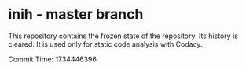 # inih - master branch

This repository contains the frozen state of the repository.
Its history is cleared. It is used only for static code
analysis with Codacy.

Commit Time: 1734446396